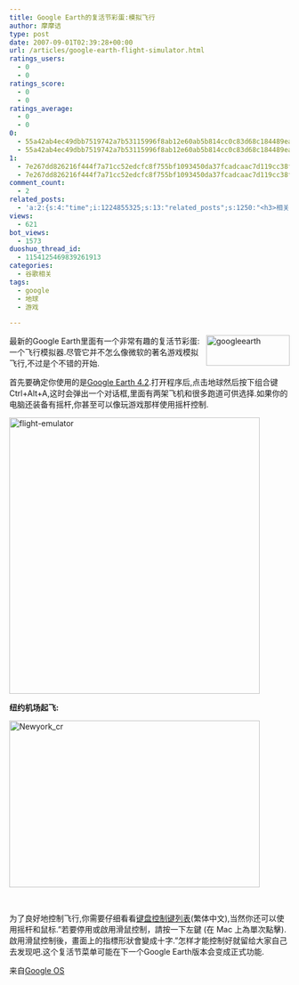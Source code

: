 ```yaml
---
title: Google Earth的复活节彩蛋:模拟飞行
author: 摩摩诘
type: post
date: 2007-09-01T02:39:28+00:00
url: /articles/google-earth-flight-simulator.html
ratings_users:
  - 0
  - 0
ratings_score:
  - 0
  - 0
ratings_average:
  - 0
  - 0
0:
  - 55a42ab4ec49dbb7519742a7b53115996f8ab12e60ab5b814cc0c83d68c184489eaa146e452d00df06a5860af0fcbf0b
  - 55a42ab4ec49dbb7519742a7b53115996f8ab12e60ab5b814cc0c83d68c184489eaa146e452d00df06a5860af0fcbf0b
1:
  - 7e267dd826216f444f7a71cc52edcfc8f755bf1093450da37fcadcaac7d119cc38f4345df4c7c0bb8c9c5590a5f526f8
  - 7e267dd826216f444f7a71cc52edcfc8f755bf1093450da37fcadcaac7d119cc38f4345df4c7c0bb8c9c5590a5f526f8
comment_count:
  - 2
related_posts:
  - 'a:2:{s:4:"time";i:1224855325;s:13:"related_posts";s:1250:"<h3>相关日志</h3><ul class="related_post"><li><a href="http://www.digglife.cn/articles/google-earth-social-networking.html" title="Google Earth年内推出虚拟世界服务?">Google Earth年内推出虚拟世界服务?</a></li><li><a href="http://www.digglife.cn/articles/google-search-engine-for-ringtones.html" title="Google将发布手机铃声搜索">Google将发布手机铃声搜索</a></li><li><a href="http://www.digglife.cn/articles/adsense-for-feed-review.html" title="Google AdSense的Feed广告">Google AdSense的Feed广告</a></li><li><a href="http://www.digglife.cn/articles/google-maps-japan-street-view.html" title="Google地图日本版加入街景(Street View)功能">Google地图日本版加入街景(Street View)功能</a></li><li><a href="http://www.digglife.cn/articles/knol-open.html" title="Google的维基百科Knol正式开放">Google的维基百科Knol正式开放</a></li><li><a href="http://www.digglife.cn/articles/google-docs-templates.html" title="使用开放的模板创建Google文件">使用开放的模板创建Google文件</a></li><li><a href="http://www.digglife.cn/articles/adsense-referrals-retired.html" title="Adsense推介计划将在8月底暂停">Adsense推介计划将在8月底暂停</a></li></ul>";}'
views:
  - 621
bot_views:
  - 1573
duoshuo_thread_id:
  - 1154125469839261913
categories:
  - 谷歌相关
tags:
  - google
  - 地球
  - 游戏

---
```

<a href="https://www.digglife.net/wp-content/uploads/3/379/2007/09/googleearth.gif" atomicselection="true"><img height="55" alt="googleearth" src="http://digglife.qiniudn.com/wp-content/uploads/3/379/2007/09/googleearth-thumb.gif" width="150" align="right" /></a> 最新的Google Earth里面有一个非常有趣的复活节彩蛋:一个飞行模拟器.尽管它并不怎么像微软的著名游戏模拟飞行,不过是个不错的开始. 

首先要确定你使用的是<a href="http://earth.google.com/" target="_blank">Google Earth 4.2</a>.打开程序后,点击地球然后按下组合键Ctrl+Alt+A,这时会弹出一个对话框,里面有两架飞机和很多跑道可供选择.如果你的电脑还装备有摇杆,你甚至可以像玩游戏那样使用摇杆控制. 

<a href="https://www.digglife.net/wp-content/uploads/3/379/2007/09/flight-emulator.png" atomicselection="true"><img height="497" alt="flight-emulator" src="http://digglife.qiniudn.com/wp-content/uploads/3/379/2007/09/flight-emulator-thumb.png" width="450" /></a> 

<!--more-->

**纽约机场起飞:** 

<a href="https://www.digglife.net/wp-content/uploads/3/379/2007/09/newyork-cr.png" atomicselection="true"><img height="300" alt="Newyork_cr" src="http://digglife.qiniudn.com/wp-content/uploads/3/379/2007/09/newyork-cr-thumb.png" width="450" /></a> 

&nbsp;

为了良好地控制飞行,你需要仔细看看<a href="http://earth.google.com/intl/zh-TW/userguide/v4/flightsim/index.html" target="_blank">键盘控制键列表</a>(繁体中文),当然你还可以使用摇杆和鼠标.&#8221;若要停用或啟用滑鼠控制，請按一下左鍵 (在 Mac 上為單次點擊).啟用滑鼠控制後，畫面上的指標形狀會變成十字.&#8221;怎样才能控制好就留给大家自己去发现吧.这个复活节菜单可能在下一个Google Earth版本会变成正式功能.

来自<a href="http://googlesystem.blogspot.com/2007/08/google-earth-easter-egg-flight.html" target="_blank">Google OS</a>